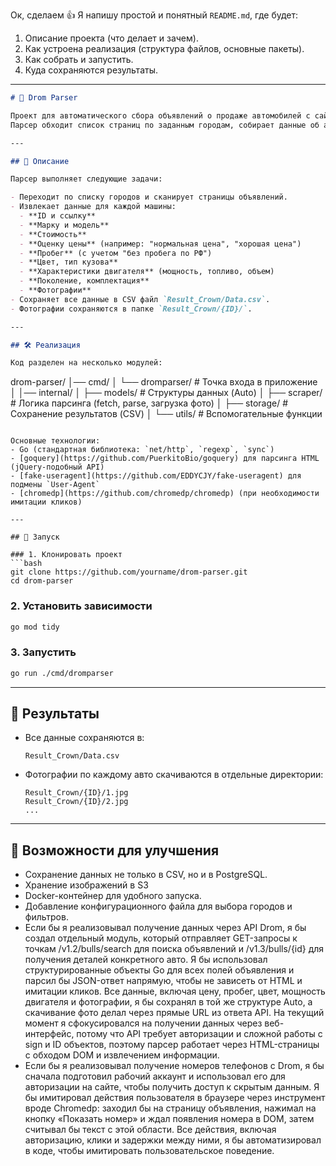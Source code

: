 Ок, сделаем 👍
Я напишу простой и понятный `README.md`, где будет:

1. Описание проекта (что делает и зачем).
2. Как устроена реализация (структура файлов, основные пакеты).
3. Как собрать и запустить.
4. Куда сохраняются результаты.

---

```markdown
# 🚗 Drom Parser

Проект для автоматического сбора объявлений о продаже автомобилей с сайта [drom.ru](https://drom.ru).  
Парсер обходит список страниц по заданным городам, собирает данные об автомобилях и сохраняет их в CSV, а также загружает фотографии.

---

## 📖 Описание

Парсер выполняет следующие задачи:

- Переходит по списку городов и сканирует страницы объявлений.
- Извлекает данные для каждой машины:
  - **ID и ссылку**
  - **Марку и модель**
  - **Стоимость**
  - **Оценку цены** (например: "нормальная цена", "хорошая цена")
  - **Пробег** (с учетом "без пробега по РФ")
  - **Цвет, тип кузова**
  - **Характеристики двигателя** (мощность, топливо, объем)
  - **Поколение, комплектация**
  - **Фотографии**
- Сохраняет все данные в CSV файл `Result_Crown/Data.csv`.
- Фотографии сохраняются в папке `Result_Crown/{ID}/`.

---

## 🛠 Реализация

Код разделен на несколько модулей:

```

drom-parser/
│── cmd/
│   └── dromparser/      # Точка входа в приложение
│
│── internal/
│   ├── models/          # Структуры данных (Auto)
│   ├── scraper/         # Логика парсинга (fetch, parse, загрузка фото)
│   ├── storage/         # Сохранение результатов (CSV)
│   └── utils/           # Вспомогательные функции

````

Основные технологии:
- Go (стандартная библиотека: `net/http`, `regexp`, `sync`)
- [goquery](https://github.com/PuerkitoBio/goquery) для парсинга HTML (jQuery-подобный API)
- [fake-useragent](https://github.com/EDDYCJY/fake-useragent) для подмены `User-Agent`
- [chromedp](https://github.com/chromedp/chromedp) (при необходимости имитации кликов)

---

## 🚀 Запуск

### 1. Клонировать проект
```bash
git clone https://github.com/yourname/drom-parser.git
cd drom-parser
````

### 2. Установить зависимости

```bash
go mod tidy
```

### 3. Запустить

```bash
go run ./cmd/dromparser
```

---

## 📂 Результаты

* Все данные сохраняются в:

  ```
  Result_Crown/Data.csv
  ```

* Фотографии по каждому авто скачиваются в отдельные директории:

  ```
  Result_Crown/{ID}/1.jpg
  Result_Crown/{ID}/2.jpg
  ...
  ```

---

## 🔮 Возможности для улучшения

* Сохранение данных не только в CSV, но и в PostgreSQL.
* Хранение изображений в S3
* Docker-контейнер для удобного запуска.
* Добавление конфигурационного файла для выбора городов и фильтров.
* Если бы я реализовывал получение данных через API Drom, я бы создал отдельный модуль, который отправляет GET-запросы к точкам /v1.2/bulls/search для поиска объявлений и /v1.3/bulls/{id} для получения деталей конкретного авто. Я бы использовал структурированные объекты Go для всех полей объявления и парсил бы JSON-ответ напрямую, чтобы не зависеть от HTML и имитации кликов. Все данные, включая цену, пробег, цвет, мощность двигателя и фотографии, я бы сохранял в той же структуре Auto, а скачивание фото делал через прямые URL из ответа API. На текущий момент я сфокусировался на получении данных через веб-интерфейс, потому что API требует авторизации и сложной работы с sign и ID объектов, поэтому парсер работает через HTML-страницы с обходом DOM и извлечением информации.
* Если бы я реализовывал получение номеров телефонов с Drom, я бы сначала подготовил рабочий аккаунт и использовал его для авторизации на сайте, чтобы получить доступ к скрытым данным. Я бы имитировал действия пользователя в браузере через инструмент вроде Chromedp: заходил бы на страницу объявления, нажимал на кнопку «Показать номер» и ждал появления номера в DOM, затем считывал бы текст с этой области. Все действия, включая авторизацию, клики и задержки между ними, я бы автоматизировал в коде, чтобы имитировать пользовательское поведение.

